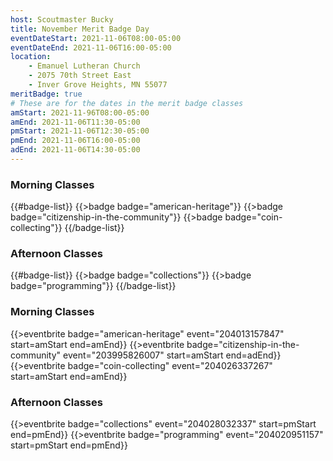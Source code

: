 ```yaml
---
host: Scoutmaster Bucky
title: November Merit Badge Day
eventDateStart: 2021-11-06T08:00-05:00
eventDateEnd: 2021-11-06T16:00-05:00
location:
    - Emanuel Lutheran Church
    - 2075 70th Street East
    - Inver Grove Heights, MN 55077
meritBadge: true
# These are for the dates in the merit badge classes
amStart: 2021-11-96T08:00-05:00
amEnd: 2021-11-06T11:30-05:00
pmStart: 2021-11-06T12:30-05:00
pmEnd: 2021-11-06T16:00-05:00
adEnd: 2021-11-06T14:30-05:00
---
```



### Morning Classes

{{#badge-list}}
{{>badge badge="american-heritage"}}
{{>badge badge="citizenship-in-the-community"}}
{{>badge badge="coin-collecting"}}
{{/badge-list}}

### Afternoon Classes

{{#badge-list}}
{{>badge badge="collections"}}
{{>badge badge="programming"}}
{{/badge-list}}

### Morning Classes

{{>eventbrite badge="american-heritage" event="204013157847" start=amStart end=amEnd}}
{{>eventbrite badge="citizenship-in-the-community" event="203995826007" start=amStart end=adEnd}}
{{>eventbrite badge="coin-collecting" event="204026337267" start=amStart end=amEnd}}

### Afternoon Classes

{{>eventbrite badge="collections" event="204028032337" start=pmStart end=pmEnd}}
{{>eventbrite badge="programming" event="204020951157" start=pmStart end=pmEnd}}
